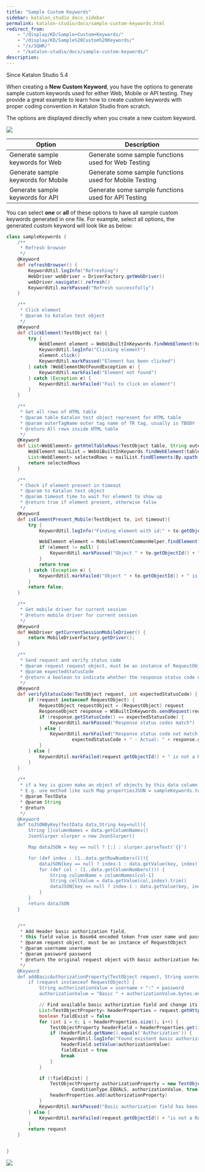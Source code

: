 ```yaml
---
title: "Sample Custom Keywords" 
sidebar: katalon_studio_docs_sidebar
permalink: katalon-studio/docs/sample-custom-keywords.html 
redirect_from:
    - "/display/KD/Sample+Custom+Keywords/"
    - "/display/KD/Sample%20Custom%20Keywords/"
    - "/x/3QHR/"
    - "/katalon-studio/docs/sample-custom-keywords/"
description: 
---
```

Since Katalon Studio 5.4

When creating a **New Custom Keyword**, you have the options to generate sample custom keywords used for either Web, Mobile or API testing. They provide a great example to learn how to create custom keywords with proper coding convention in Katalon Studio from scratch.

The options are displayed directly when you create a new custom keyword.

![](https://github.com/katalon-studio/docs-images/raw/master/katalon-studio/docs/sample-custom-keywords/Screen-Shot-2018-03-26-at-13.35.02.png)

| Option | Description |
| --- | --- |
| Generate sample keywords for Web | Generate some sample functions used for Web Testing |
| Generate sample keywords for Mobile | Generate some sample functions used for Mobile Testing |
| Generate sample keywords for API | Generate some sample functions used for API Testing |

  
You can select **one** or **all** of these options to have all sample custom keywords generated in one file. For example, select all options, the generated custom keyword will look like as below:

```groovy
class sampleKeywords {
	/**
	 * Refresh browser
	 */
	@Keyword
	def refreshBrowser() {
		KeywordUtil.logInfo("Refreshing")
		WebDriver webDriver = DriverFactory.getWebDriver()
		webDriver.navigate().refresh()
		KeywordUtil.markPassed("Refresh successfully")
	}

	/**
	 * Click element
	 * @param to Katalon test object
	 */
	@Keyword
	def clickElement(TestObject to) {
		try {
			WebElement element = WebUiBuiltInKeywords.findWebElement(to);
			KeywordUtil.logInfo("Clicking element")
			element.click()
			KeywordUtil.markPassed("Element has been clicked")
		} catch (WebElementNotFoundException e) {
			KeywordUtil.markFailed("Element not found")
		} catch (Exception e) {
			KeywordUtil.markFailed("Fail to click on element")
		}
	}

	/**
	 * Get all rows of HTML table
	 * @param table Katalon test object represent for HTML table
	 * @param outerTagName outer tag name of TR tag, usually is TBODY
	 * @return All rows inside HTML table
	 */
	@Keyword
	def List<WebElement> getHtmlTableRows(TestObject table, String outerTagName) {
		WebElement mailList = WebUiBuiltInKeywords.findWebElement(table)
		List<WebElement> selectedRows = mailList.findElements(By.xpath("./" + outerTagName + "/tr"))
		return selectedRows
	}

	/**
	 * Check if element present in timeout
	 * @param to Katalon test object
	 * @param timeout time to wait for element to show up
	 * @return true if element present, otherwise false
	 */
	@Keyword
	def isElementPresent_Mobile(TestObject to, int timeout){
		try {
			KeywordUtil.logInfo("Finding element with id:" + to.getObjectId())

			WebElement element = MobileElementCommonHelper.findElement(to, timeout)
			if (element != null) {
				KeywordUtil.markPassed("Object " + to.getObjectId() + " is present")
			}
			return true
		} catch (Exception e) {
			KeywordUtil.markFailed("Object " + to.getObjectId() + " is not present")
		}
		return false;
	}

	/**
	 * Get mobile driver for current session
	 * @return mobile driver for current session
	 */
	@Keyword
	def WebDriver getCurrentSessionMobileDriver() {
		return MobileDriverFactory.getDriver();
	}

	/**
	 * Send request and verify status code
	 * @param request request object, must be an instance of RequestObject
	 * @param expectedStatusCode
	 * @return a boolean to indicate whether the response status code equals the expected one
	 */
	@Keyword
	def verifyStatusCode(TestObject request, int expectedStatusCode) {
		if (request instanceof RequestObject) {
			RequestObject requestObject = (RequestObject) request
			ResponseObject response = WSBuiltInKeywords.sendRequest(requestObject)
			if (response.getStatusCode() == expectedStatusCode) {
				KeywordUtil.markPassed("Response status codes match")
			} else {
				KeywordUtil.markFailed("Response status code not match. Expected: " +
						expectedStatusCode + " - Actual: " + response.getStatusCode() )
			}
		} else {
			KeywordUtil.markFailed(request.getObjectId() + " is not a RequestObject")
		}
	}
	
	/**
	 * if a key is given make an object of objects by this data column key, otherwise make it an object of an array for each line
	 * E.g. use method like such Map propertiesJSON = sampleKeywords.toJSONByKey(findTestData('Other/properties'),'env')
	 * @param TestData
	 * @param String
	 * @return
	 */
	@Keyword
	def toJSONByKey(TestData data,String key=null){
		String []columnNames = data.getColumnNames()
		JsonSlurper slurper = new JsonSlurper()

		Map dataJSON = key == null ? [:] : slurper.parseText('{}')

		for (def index : (1..data.getRowNumbers())){
			dataJSON[key == null ? index-1 : data.getValue(key, index)]=slurper.parseText('{}')
			for (def col : (1..data.getColumnNumbers())) {
				String columnName = columnNames[col-1]
				String cellValue = data.getValue(col,index).trim()
				dataJSON[key == null ? index-1 : data.getValue(key, index)][columnName]=cellValue
			}
		}
		return dataJSON
	}


	/**
	 * Add Header basic authorization field,
	 * this field value is Base64 encoded token from user name and password
	 * @param request object, must be an instance of RequestObject
	 * @param username username
	 * @param password password
	 * @return the original request object with basic authorization header field added
	 */
	@Keyword
	def addBasicAuthorizationProperty(TestObject request, String username, String password) {
		if (request instanceof RequestObject) {
			String authorizationValue = username + ":" + password
			authorizationValue = "Basic " + authorizationValue.bytes.encodeBase64().toString()

			// Find available basic authorization field and change its value to the new one, if any
			List<TestObjectProperty> headerProperties = request.getHttpHeaderProperties()
			boolean fieldExist = false
			for (int i = 0; i < headerProperties.size(); i++) {
				TestObjectProperty headerField = headerProperties.get(i)
				if (headerField.getName().equals('Authorization')) {
					KeywordUtil.logInfo("Found existent basic authorization field. Replacing its value.")
					headerField.setValue(authorizationValue)
					fieldExist = true
					break
				}
			}

			if (!fieldExist) {
				TestObjectProperty authorizationProperty = new TestObjectProperty("Authorization",
						ConditionType.EQUALS, authorizationValue, true)
				headerProperties.add(authorizationProperty)
			}
			KeywordUtil.markPassed("Basic authorization field has been added to request header")
		} else {
			KeywordUtil.markFailed(request.getObjectId() + "is not a RequestObject")
		}
		return request
	}


}
```

![](https://github.com/katalon-studio/docs-images/raw/master/katalon-studio/docs/sample-custom-keywords/Screen-Shot-2018-03-26-at-13.36.40.png)
